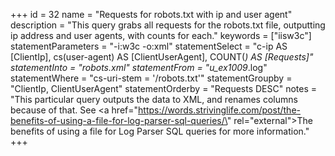 +++
id = 32
name = "Requests for robots.txt with ip and user agent"
description = "This query grabs all requests for the robots.txt file, outputting ip address and user agents, with counts for each."
keywords = ["iisw3c"]
statementParameters = "-i:w3c -o:xml"
statementSelect = "c-ip AS [ClientIp], cs(user-agent) AS [ClientUserAgent], COUNT(*) AS [Requests]"
statementInto = "robots.xml"
statementFrom = "u_ex1009*.log"
statementWhere = "cs-uri-stem = '/robots.txt'"
statementGroupby = "ClientIp, ClientUserAgent"
statementOrderby = "Requests DESC"
notes = "This particular query outputs the data to XML, and renames columns because of that. See <a href=\"https://words.strivinglife.com/post/the-benefits-of-using-a-file-for-log-parser-sql-queries/\" rel=\"external\">The benefits of using a file for Log Parser SQL queries</a> for more information."
+++

